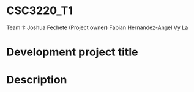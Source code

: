 # CSC3220_T1

Team 1:
Joshua Fechete (Project owner)
Fabian Hernandez-Angel
Vy La

# Development project title
# Description

